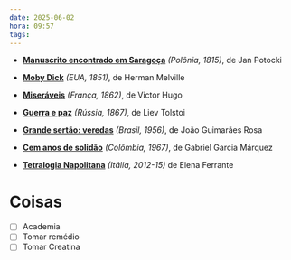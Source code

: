 ```yaml
---
date: 2025-06-02
hora: 09:57
tags:
---
```

- **[Manuscrito encontrado em Saragoça](https://substack.com/redirect/ef7c6fc0-64ca-42e6-a9f7-6e50500aec82?j=eyJ1IjoiMzR1cHA1In0.6xrRCMI39zd5j_lIJpYhevTW5097thHGhGSowMSgUFE)** _(Polônia, 1815)_, de Jan Potocki
    
- **[Moby Dick](https://substack.com/redirect/dd31f56b-03d1-48e2-a18d-a29861e943ff?j=eyJ1IjoiMzR1cHA1In0.6xrRCMI39zd5j_lIJpYhevTW5097thHGhGSowMSgUFE)** _(EUA, 1851)_, de Herman Melville
    
- **[Miseráveis](https://substack.com/redirect/1d1ef19a-c68b-40a1-942d-c8dea906c22a?j=eyJ1IjoiMzR1cHA1In0.6xrRCMI39zd5j_lIJpYhevTW5097thHGhGSowMSgUFE)** _(França, 1862)_, de Victor Hugo
    
- **[Guerra e paz](https://substack.com/redirect/c8e3ae7f-edf5-42b7-a8bb-28ab248b3086?j=eyJ1IjoiMzR1cHA1In0.6xrRCMI39zd5j_lIJpYhevTW5097thHGhGSowMSgUFE)** _(Rússia, 1867)_, de Liev Tolstoi
    
- **[Grande sertão: veredas](https://substack.com/redirect/4cdfa4a2-5887-42ab-8f34-e97eb54fe279?j=eyJ1IjoiMzR1cHA1In0.6xrRCMI39zd5j_lIJpYhevTW5097thHGhGSowMSgUFE)** _(Brasil, 1956)_, de João Guimarães Rosa
    
- **[Cem anos de solidão](https://substack.com/redirect/5d110d44-7e2b-490f-871c-324377b6bc29?j=eyJ1IjoiMzR1cHA1In0.6xrRCMI39zd5j_lIJpYhevTW5097thHGhGSowMSgUFE)** _(Colômbia, 1967)_, de Gabriel Garcia Márquez
    
- **[Tetralogia Napolitana](https://substack.com/redirect/3c0fc022-7d81-4167-b7b5-eddb139288d4?j=eyJ1IjoiMzR1cHA1In0.6xrRCMI39zd5j_lIJpYhevTW5097thHGhGSowMSgUFE)** _(Itália, 2012-15)_ de Elena Ferrante



# Coisas
- [ ] Academia
- [ ] Tomar remédio
- [ ] Tomar Creatina